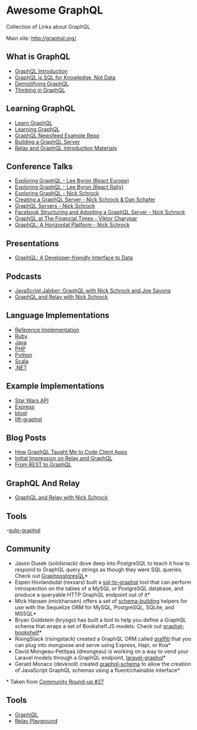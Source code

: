 # Awesome GraphQL

Collection of Links about GraphQL

Main site: http://graphql.org/

## What is GraphQL

- [GraphQL Introduction](https://facebook.github.io/react/blog/2015/05/01/graphql-introduction.html)
- [GraphQL is SQL for Knowledge, Not Data](http://hhvm.ovh/entry/graphql-is-sql-for-knowledge-not-data)
- [Demistifying GraphQL](https://medium.com/@devknoll/demystifying-graphql-86fb2febee14)
- [Thinking in GraphQL](https://facebook.github.io/relay/docs/thinking-in-graphql.html)

## Learning GraphQL

- [Learn GraphQL](https://learngraphql.com/)
- [Learning GraphQL](https://github.com/mugli/learning-graphql)
- [GraphQL Newsfeed Example Repo](https://github.com/reindexio/graphql-nodejs-newsfeed)
- [Building a GraphQL Server](https://www.reindex.io/blog/building-a-graphql-server-with-node-js-and-sql/)
- [Relay and GraphQL Introduction Materials](https://quip.com/oLxzA1gTsJsE)

## Conference Talks

- [Exploring GraphQL - Lee Byron (React Europe)](https://www.youtube.com/watch?v=WQLzZf34FJ8)
- [Exploring GraphQL - Lee Byron (React Rally)](https://www.youtube.com/watch?v=cr4QB3j8qFc)
- [Exploring GraphQL - Nick Schrock](https://www.youtube.com/watch?v=_9RgHXqH8J0)
- [Creating a GraphQL Server - Nick Schrock & Dan Schafer](https://www.youtube.com/watch?v=gY48GW87Feo)
- [GraphQL Servers - Nick Schrock](https://www.youtube.com/watch?v=KOudxKJXsjc)
- [Facebook Structuring and Adopting a GraphQL Server - Nick Schrock](https://www.youtube.com/watch?v=ox8qGHUHrQo)
- [GraphQL at The Financial Times - Viktor Charypar](https://www.youtube.com/watch?v=S0s935RKKB4)
- [GraphQL: A Horizontal Platform - Nick Schrock](https://www.youtube.com/watch?v=LQFQl8EsV3k)

## Presentations

- [GraphQL: A Developer-friendly Interface to Data](https://speakerdeck.com/fson/graphql-a-developer-friendly-interface-to-data)

## Podcasts

- [JavaScript Jabber: GraphQL with Nick Schrock and Joe Savona](https://devchat.tv/js-jabber/152-jsj-graphql-and-relay-with-nick-schrock-and-joe-savona-)
- [GraphQL and Relay with Nick Schrock](http://softwareengineeringdaily.com/2015/09/19/graphql-and-relay-with-nick-schrock/)

## Language Implementations

- [Reference Implementation](https://github.com/graphql/graphql-js)
- [Ruby](https://github.com/rmosolgo/graphql-ruby)
- [Java](https://github.com/andimarek/graphql-java)
- [PHP](https://github.com/webonyx/graphql-php)
- [Python](https://github.com/dittos/graphql-py)
- [Scala](https://github.com/sangria-graphql/sangria)
- [.NET](https://github.com/joemcbride/graphql-dotnet)

## Example Implementations

- [Star Wars API](https://github.com/graphql/swapi-graphql)
- [Express](https://github.com/graphql/express-graphql)
- [bloql](https://github.com/adriantoine/bloql)
- [lift-graphql](https://github.com/jdivock/lift-graphql)

## Blog Posts

- [How GraphQL Taught Me to Code Client Apps](https://medium.com/@gregoryziegan/how-graphql-taught-me-to-code-client-apps-1c631a9953bd)
- [Initial Impression on Relay and GraphQL](https://kadira.io/blog/graphql/initial-impression-on-relay-and-graphql)
- [From REST to GraphQL](https://blog.jacobwgillespie.com/from-rest-to-graphql-b4e95e94c26b)

## GraphQL And Relay

- [GraphQL and  Relay with Nick Schrock](http://softwareengineeringdaily.com/2015/09/19/graphql-and-relay-with-nick-schrock/)

## Tools

-[gulp-graphql](https://github.com/flipside/gulp-graphql)

## Community 

- Jason Dusek (solidsnack) dove deep into PostgreSQL to teach it how to respond to GraphQL query strings as though they were SQL queries. Check out [GraphpostgresQL](https://github.com/solidsnack/GraphpostgresQL)*
- Espen Hovlandsdal (rexxars) built a [sql-to-graphql](https://github.com/vaffel/sql-to-graphql) tool that can perform introspection on the tables of a MySQL or PostgreSQL database, and produce a queryable HTTP GraphQL endpoint out of it*
- Mick Hansen (mickhansen) offers a set of [schema-building](https://github.com/mickhansen/graphql-sequelize) helpers for use with the Sequelize ORM for MySQL, PostgreSQL, SQLite, and MSSQL*
- Bryan Goldstein (brysgo) has built a tool to help you define a GraphQL schema that wraps a set of Bookshelf.JS models. Check out [graphql-bookshelf](https://github.com/brysgo/graphql-bookshelf)*
- RisingStack (risingstack) created a GraphQL ORM called [graffiti](https://github.com/RisingStack/graffiti) that you can plug into mongoose and serve using Express, Hapi, or Koa*
- David Mongeau-Petitpas (dmongeau) is working on a way to vend your Laravel models through a GraphQL endpoint, [laravel-graphql](https://github.com/Folkloreatelier/laravel-graphql)*
- Gerald Monaco (devknoll) created [graphql-schema](https://github.com/devknoll/graphql-schema) to allow the creation of JavaScript GraphQL schemas using a fluent/chainable interface*


\* Taken from [Community Round-up #27](http://facebook.github.io/react/blog/2015/09/14/community-roundup-27.html)

## Tools

- [GraphiQL](https://github.com/graphql/graphiql)
- [Relay Playground](https://facebook.github.io/relay/prototyping/playground.html)
